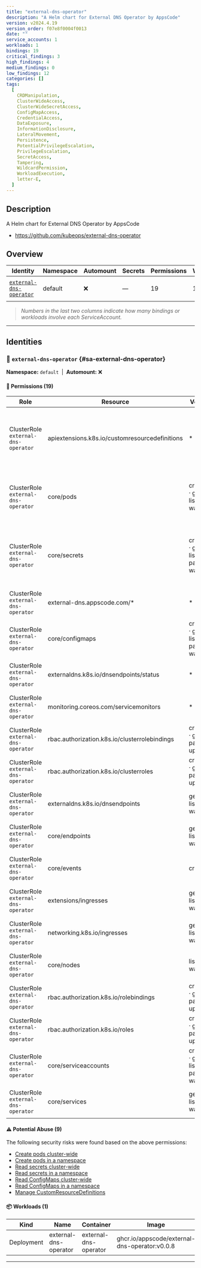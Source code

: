 ```yaml
---
title: "external-dns-operator"
description: "A Helm chart for External DNS Operator by AppsCode"
version: v2024.4.19
version_order: f07e8f0004f0013
date: ""
service_accounts: 1
workloads: 1
bindings: 19
critical_findings: 3
high_findings: 4
medium_findings: 0
low_findings: 12
categories: []
tags:
  [
    CRDManipulation,
    ClusterWideAccess,
    ClusterWideSecretAccess,
    ConfigMapAccess,
    CredentialAccess,
    DataExposure,
    InformationDisclosure,
    LateralMovement,
    Persistence,
    PotentialPrivilegeEscalation,
    PrivilegeEscalation,
    SecretAccess,
    Tampering,
    WildcardPermission,
    WorkloadExecution,
    letter-E,
  ]
---
```


## Description

A Helm chart for External DNS Operator by AppsCode

- https://github.com/kubeops/external-dns-operator

## Overview

| Identity                                             | Namespace | Automount | Secrets | Permissions | Workloads | Risk                    |
| ---------------------------------------------------- | --------- | --------- | ------- | ----------- | --------- | ----------------------- |
| [`external-dns-operator`](#sa-external-dns-operator) | default   | ❌        | —       | 19          | 1         | {{< risk "Critical" >}} |

> _Numbers in the last two columns indicate how many bindings or workloads involve each ServiceAccount._

---

## Identities

### 🤖 `external-dns-operator` {#sa-external-dns-operator}

**Namespace:** `default`  |  **Automount:** ❌

#### 🔑 Permissions (19)

| Role                                | Resource                                       | Verbs                               | Risk                  | Tags                                                                                                                                                                 |
| ----------------------------------- | ---------------------------------------------- | ----------------------------------- | --------------------- | -------------------------------------------------------------------------------------------------------------------------------------------------------------------- |
| ClusterRole `external-dns-operator` | apiextensions.k8s.io/customresourcedefinitions | \*                                  | {{< risk Critical >}} | {{< tag "CRDManipulation" >}} {{< tag "ClusterWideAccess" >}} {{< tag "PotentialPrivilegeEscalation" >}} {{< tag "Tampering" >}} {{< tag "WildcardPermission" >}}    |
| ClusterRole `external-dns-operator` | core/pods                                      | create · get · list · watch         | {{< risk Critical >}} | {{< tag "LateralMovement" >}} {{< tag "Persistence" >}} {{< tag "PotentialPrivilegeEscalation" >}} {{< tag "PrivilegeEscalation" >}} {{< tag "WorkloadExecution" >}} |
| ClusterRole `external-dns-operator` | core/secrets                                   | create · get · list · patch · watch | {{< risk Critical >}} | {{< tag "ClusterWideSecretAccess" >}} {{< tag "CredentialAccess" >}} {{< tag "DataExposure" >}} {{< tag "InformationDisclosure" >}} {{< tag "SecretAccess" >}}       |
| ClusterRole `external-dns-operator` | external-dns.appscode.com/\*                   | \*                                  | {{< risk High >}}     | {{< tag "ClusterWideAccess" >}} {{< tag "WildcardPermission" >}}                                                                                                     |
| ClusterRole `external-dns-operator` | core/configmaps                                | create · get · list · patch · watch | {{< risk High >}}     | {{< tag "ConfigMapAccess" >}} {{< tag "DataExposure" >}} {{< tag "InformationDisclosure" >}}                                                                         |
| ClusterRole `external-dns-operator` | externaldns.k8s.io/dnsendpoints/status         | \*                                  | {{< risk High >}}     | {{< tag "ClusterWideAccess" >}} {{< tag "WildcardPermission" >}}                                                                                                     |
| ClusterRole `external-dns-operator` | monitoring.coreos.com/servicemonitors          | \*                                  | {{< risk High >}}     | {{< tag "ClusterWideAccess" >}} {{< tag "WildcardPermission" >}}                                                                                                     |
| ClusterRole `external-dns-operator` | rbac.authorization.k8s.io/clusterrolebindings  | create · get · patch · update       | {{< risk Low >}}      |                                                                                                                                                                      |
| ClusterRole `external-dns-operator` | rbac.authorization.k8s.io/clusterroles         | create · get · patch · update       | {{< risk Low >}}      |                                                                                                                                                                      |
| ClusterRole `external-dns-operator` | externaldns.k8s.io/dnsendpoints                | get · list · watch                  | {{< risk Low >}}      |                                                                                                                                                                      |
| ClusterRole `external-dns-operator` | core/endpoints                                 | get · list · watch                  | {{< risk Low >}}      |                                                                                                                                                                      |
| ClusterRole `external-dns-operator` | core/events                                    | create                              | {{< risk Low >}}      |                                                                                                                                                                      |
| ClusterRole `external-dns-operator` | extensions/ingresses                           | get · list · watch                  | {{< risk Low >}}      |                                                                                                                                                                      |
| ClusterRole `external-dns-operator` | networking.k8s.io/ingresses                    | get · list · watch                  | {{< risk Low >}}      |                                                                                                                                                                      |
| ClusterRole `external-dns-operator` | core/nodes                                     | list · watch                        | {{< risk Low >}}      |                                                                                                                                                                      |
| ClusterRole `external-dns-operator` | rbac.authorization.k8s.io/rolebindings         | create · get · patch · update       | {{< risk Low >}}      |                                                                                                                                                                      |
| ClusterRole `external-dns-operator` | rbac.authorization.k8s.io/roles                | create · get · patch · update       | {{< risk Low >}}      |                                                                                                                                                                      |
| ClusterRole `external-dns-operator` | core/serviceaccounts                           | create · get · list · patch · watch | {{< risk Low >}}      |                                                                                                                                                                      |
| ClusterRole `external-dns-operator` | core/services                                  | get · list · watch                  | {{< risk Low >}}      |                                                                                                                                                                      |

#### ⚠️ Potential Abuse (9)

The following security risks were found based on the above permissions:

- [Create pods cluster-wide](/rules/1006)
- [Create pods in a namespace](/rules/1007)
- [Read secrets cluster-wide](/rules/1010)
- [Read secrets in a namespace](/rules/1011)
- [Read ConfigMaps cluster-wide](/rules/1022)
- [Read ConfigMaps in a namespace](/rules/1023)
- [Manage CustomResourceDefinitions](/rules/1045)

#### 📦 Workloads (1)

| Kind       | Name                  | Container             | Image                                         |
| ---------- | --------------------- | --------------------- | --------------------------------------------- |
| Deployment | external-dns-operator | external-dns-operator | ghcr.io/appscode/external-dns-operator:v0.0.8 |

---
